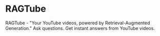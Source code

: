 # RAGTube
RAGTube - "Your YouTube videos, powered by Retrieval-Augmented Generation." Ask questions. Get instant answers from YouTube videos.
